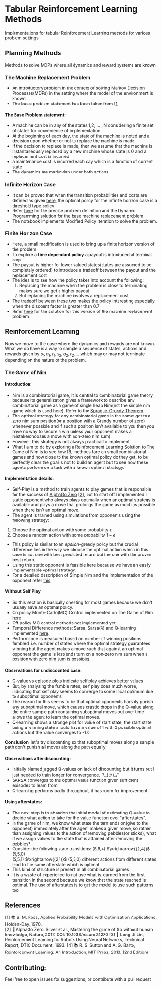# Tabular Reinforcement Learning Methods
Implementations for tabular Reinforcement Learning methods for various problem settings

## Planning Methods
Methods to solve MDPs where all dynamics and reward systems are known

### The Machine Replacement Problem
- An introductory problem in the context of solving Markov Decision Processes(MDPs) in the setting where the model of the environment is known
- The basic problem statement has been taken from [[1](#1)]

#### The Base Problem statement:
- A machine can be in any of the states 1,2, ... , N considering a finite set of states for convenience of implementation
- At the beginning of each day, the state of the machine is noted and a decision upon whether or not to replace the machine is made
- If the decision to replace is made, then we assume that the machine is instantaneously replaced by a new machine whose state is O and a replacement cost is incurred
- a maintenance cost is incurred each day which is a function of current state
- The dynamics are markovian under both actions

### Infinite Horizon Case
- It can be proved that when the transition probabilities and costs are defined as given [here](DP_MDP.ipynb), the optimal policy for the infinite horizon case is a threshold type policy
- Refer [here](DP_MDP.ipynb) for the precise problem definition and the Dynamic Programming solution for the base machine replacement problem.
- The notebook implements Modified Policy Iteration to solve the problem.

### Finite Horizon Case
- Here, a small modification is used to bring up a finite horizon version of the problem
- To explore a **time dependant policy** a payout is introduced at terminal step
- The payout is higher for lower valued states(states are assumed to be completely ordered) to introduce a tradeoff between the payout and the replacement cost
- The idea is to see how the policy takes into account the following:
    1. Replacing the machine when the problem is close to terminating makes sure we get a higher payout
    2. But replacing the machine involves a replacement cost
- The tradeoff between these two makes the policy interesting especially when the discount factor is greater than 0.7
- Refer [here](finite_horizon.ipynb) for the solution for this version of the machine replacement problem.

## Reinforcement Learning
Now we move to the case where the dynamics and rewards are not known. What we do have is a way to sample a sequence of states, actions and rewards given by $s_1, a_1, r_1, s_2, a_2, r_2, ...$ which may or may not terminate depending on the nature of the problem.

### The Game of Nim
#### Introduction:
- Nim is a combinatorial game, it is central to combinatorial game theory because its generalization gives a framework to describe any combinatorial game as a game of single heap Nim(not the simple nim game which is used here). Refer to the [Sprague-Grundy Theorem](https://en.wikipedia.org/wiki/Sprague%E2%80%93Grundy_theorem).
- The optimal strategy for any combinatorial game is the same: get to a zero nim sum position(or a position with a Grundy number of zero) whenever possible and if such a position isn't available to you then you have no way to secure a win unless your opponent makes a mistake(chooses a move with non-zero nim sum)
- However, this strategy is not always practical to implement
- What I aim to do by exploring a Reinforcement Learning Solution to The Game of Nim is to see how RL methods fare on small combinatorial games and how close to the known optimal policy do they get, to be perfectly clear the goal is not to build an agent but to see how these agents perform on a task with a known optimal strategy.

#### Implementation details:
- Self-Play is a method to train agents to play games that is responsible for the success of [AlphaGo Zero](https://deepmind.google/discover/blog/alphago-zero-starting-from-scratch/) [[2](#2)], but to start off I implemented a static opponent who always plays optimally when an optimal strategy is available and plays a move that prolongs the game as much as possible when there isn't an optimal move.
- The agent is trained using simulations from opponents using the following strategy:
 1. Choose the optimal action with some probability $\epsilon$
 2. Choose a random action with some probability $1-\epsilon$
- This policy is similar to an $epsilon$-greedy policy but the crucial difference lies in the way we choose the optimal action which in this case is not one with best predicted return but the one with the proven best return.
- Using this static opponent is feasible here because we have an easily implementable optimal strategy.
- For a detailed description of Simple Nim and the implementation of the opponent refer [this](nim_MC_on_policy.ipynb)

#### Without Self Play
- So this section is basically cheating for most games because we don't usually have an optimal policy.
- On policy Monte-Carlo(MC) Control implemented on The Game of Nim [here](nim_MC_on_policy.ipynb)
- Off policy MC control methods not implemented yet
- Temporal Difference methods: Sarsa, Sarsa($\lambda$) and Q-learning implemented [here](nim_TD.ipynb).  
- Performance is measured based on number of winning positions fumbled, i.e. number of states where the optimal strategy guarantees winning but the agent makes a move such that against an optimal opponent the game is lost(ends turn on a non-zero nim sum when a position with zero nim sum is possible).

#### Observations for undiscounted case:
- Q-value vs episode plots indicate self play achieves better values
- But, by analysing the fumble rates, self play does much worse, indicating that self play seems to converge to some local optimum due to suboptimal opponents
- The reason for this seems to be that optimal opponents harshly punish any suboptimal move, which causes drastic drops in the Q-value along the entire sample path containing suboptimal moves but over time allows the agent to learn the optimal moves.
- Q-learning shows a strange plot for value of start state, the start state being a winning state should have a value of 1 with 3 possible optimal actions but the value converges to -1.0

**Conclusion**: let's try discounting so that suboptimal moves along a sample path don't punish **all** moves along the path equally

#### Observations after discounting:
- Initially blamed jagged Q-values on lack of discounting but it turns out I just needed to train longer for convergence. ¯\\\_(ツ)\_/¯
- SARSA converges to the optimal value function given sufficient episodes to learn from
- Q-learning performs badly throughout, it has room for improvement

#### Using afterstates:
- The next step is to abandon the initial model of estimating Q-value to decide what action to take for the value function over "afterstates".
- In the game of nim, we know what state the turn ends on(give to the opponent) immediately after the agent makes a given move, so rather than assigning values to the action of removing pebbles(or sticks), what if we assign values to the state that is attained after removing the pebbles?
- Consider the following state transitions:
(5,5,4) $\xrightarrow{(2,4)}$ (5,5,0)  <br>
(5,5,1) $\xrightarrow{(2,1)}$ (5,5,0)
different actions from different states lead to the same afterstate which is optimal
- This kind of structure is present in all combinatorial games
- It is a waste of experience to not use what is learned from the first transition in the second because we know that the state reached is optimal. The use of afterstates is to get the model to use such patterns too


## References
<a id="1">[1]</a> 📚 S. M. Ross, Applied Probability Models with Optimization Applications, Holden-Day, 1970.  
<a id="2">[2]</a> 📄 AlphaGo Zero: Silver et al., Mastering the game of Go without human knowledge, Nature, 2017. DOI: 10.1038/nature24270
<a id="3">[3]</a> 📄 Long-Ji Lin, Reinforcement Learning for Robots Using Neural Networks, Technical Report, DTIC Document, 1993.
<a id="3">[4]</a> 📚 R. S. Sutton and A. G. Barto, Reinforcement Learning: An Introduction, MIT Press, 2018. (2nd Edition)

## Contributing:
Feel free to open issues for suggestions, or contribute with a pull request
